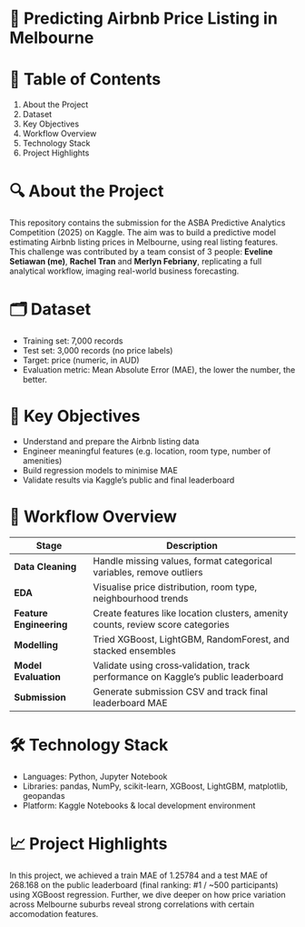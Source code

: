 # 🚀 Predicting Airbnb Price Listing in Melbourne

# 📌 Table of Contents
1. About the Project
2. Dataset
3. Key Objectives
4. Workflow Overview
5. Technology Stack
6. Project Highlights

# 🔍 About the Project
This repository contains the submission for the ASBA Predictive Analytics Competition (2025) on Kaggle. The aim was to build a predictive model estimating Airbnb listing prices in Melbourne, using real listing features. This challenge was contributed by a team consist of 3 people: **Eveline Setiawan (me)**, **Rachel Tran** and **Merlyn Febriany**, replicating a full analytical workflow, imaging real-world business forecasting.

# 🗂 Dataset
- Training set: 7,000 records
- Test set: 3,000 records (no price labels)
- Target: price (numeric, in AUD)
- Evaluation metric: Mean Absolute Error (MAE), the lower the number, the better.
  
# 🎯 Key Objectives
- Understand and prepare the Airbnb listing data
- Engineer meaningful features (e.g. location, room type, number of amenities)
- Build regression models to minimise MAE
- Validate results via Kaggle’s public and final leaderboard

# 🧠 Workflow Overview

| Stage               | Description |
|---------------------|-------------|
| **Data Cleaning**   | Handle missing values, format categorical variables, remove outliers |
| **EDA**             | Visualise price distribution, room type, neighbourhood trends |
| **Feature Engineering** | Create features like location clusters, amenity counts, review score categories |
| **Modelling**        | Tried XGBoost, LightGBM, RandomForest, and stacked ensembles |
| **Model Evaluation**| Validate using cross‑validation, track performance on Kaggle’s public leaderboard |
| **Submission**      | Generate submission CSV and track final leaderboard MAE |

# 🛠️ Technology Stack
- Languages: Python, Jupyter Notebook
- Libraries: pandas, NumPy, scikit-learn, XGBoost, LightGBM, matplotlib, geopandas
- Platform: Kaggle Notebooks & local development environment

# 📈 Project Highlights
In this project, we achieved a train MAE of 1.25784 and a test MAE of 268.168 on the public leaderboard (final ranking: #1 / ~500 participants) using XGBoost regression. Further, we dive deeper on how price variation across Melbourne suburbs reveal strong correlations with certain accomodation features.
